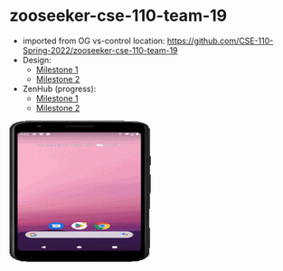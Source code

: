 # zooseeker-cse-110-team-19
- imported from OG vs-control location: https://github.com/CSE-110-Spring-2022/zooseeker-cse-110-team-19
 - Design: 
    - [Milestone 1](https://github.com/all026/Zoo-Seeker-App/blob/main/documentation-planning/Team_19_MS_1_Planning.pdf)
    - [Milestone 2](https://github.com/all026/Zoo-Seeker-App/blob/main/documentation-planning/Team_19_MS2_Planning.pdf)
 - ZenHub (progress): 
    - [Milestone 1](https://github.com/all026/Zoo-Seeker-App/blob/main/documentation-planning/Team_19_MS_1_Iteration_Check-In_-_Google_Docs.pdf)
    - [Milestone 2](https://github.com/all026/Zoo-Seeker-App/blob/main/documentation-planning/Team_19_MS_2_Iteration_Check_In.pdf)
<img src="README-APP-Sample.gif" width="250" height="250"/>
